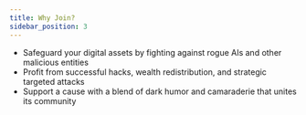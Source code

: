 ```yaml
---
title: Why Join?
sidebar_position: 3
---
```


- Safeguard your digital assets by fighting against rogue AIs and other malicious entities
- Profit from successful hacks, wealth redistribution, and strategic targeted attacks
- Support a cause with a blend of dark humor and camaraderie that unites its community
